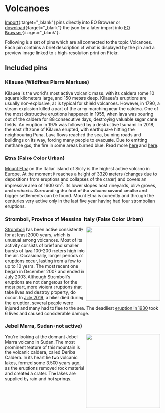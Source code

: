 # Volcanoes

[Import](https://apps.sentinel-hub.com/eo-browser/?sharedPinsListId=7db11184-de21-4647-8a6d-4871b5044ce8){:target="_blank"} pins directly into EO Browser or [download](Volcanoes.json){:target="_blank"} the json for a later import into [EO Browser](https://apps.sentinel-hub.com/eo-browser/?zoom=10&lat=41.9&lng=12.5&themeId=DEFAULT-THEME){:target="_blank"}.

Following is a set of pins which are all connected to the topic Volcanoes. Each pin contains a brief description of what is displayed by the pin and a preview image linked to a high-resolution print on Flickr.

## Included pins 

### Kilauea (Wildfires Pierre Markuse)

Kilauea is the world's most active volcanic mass, with its caldera some 10 square kilometers large, and 150 meters deep. Kilauea's eruptions are usually non-explosive, as is typical for shield volcanoes. However, in 1790, a steam explosion killed a part of the army marching near the caldera. One of the most destructive eruptions happened in 1955, when lava was pouring out of the caldera for 88 consecutive days, destroying valuable sugar cane fields. An eruption in 1975 was followed by a destructive tsunami. In 2018, the east rift zone of Kilauea erupted, with earthquake hitting the neighbouring Puna. Lava flows reached the sea,  burning roads and buildings on its way, forcing many people to evacuate. Due to emitting methane gas, the fire in some areas burned blue. Read more [here](https://www.britannica.com/place/Kilauea) and [here](https://en.wikipedia.org/wiki/2018_lower_Puna_eruption).

### Etna (False Color Urban)

[Mount Etna](https://www.britannica.com/place/Mount-Etna) on the Italian island of Sicily is the highest active volcano in Europe. At the moment it reaches a height of 3320 meters (changes due to depositions from eruptions and collapses of the crater) and covers an impressive area of 1600 km<sup>2</sup>.  Its lower slopes host vineyards, olive groves, and orchards. Surrounding the foot of the volcano several smaller and bigger settlements can be found. Mount Etna is currently and through the centuries very active only in the last five year having had four strombolian eruptions.

### Stromboli, Province of Messina, Italy (False Color Urban)

[<img src="fig/Stromboli_thumbnail.jpg" align="right" width="240">](https://www.flickr.com/photos/sentinelhub/50082808651/in/dateposted/)[Stromboli](https://www.volcanodiscovery.com/stromboli.html) has been active consistently for at least 2000 years, which is unusual among volcanoes.  Most of its activity consists of brief and smaller bursts of lava 100-200 meters high into the air. Occasionally, longer periods of eruptions occur, lasting from a few to up to 10 years. The most recent one began in December 2002 and ended in July 2003. Although Stromboli's eruptions are not dangerous for the most part, more violent eruptions that take lives and destroy property, do occur. In [July 2019](https://www.bbc.com/news/world-europe-48857422), a hiker died during the eruption, several people were injured and many had to flee to the sea. The deadliest [eruption in 1930](http://www.geo.mtu.edu/volcanoes/boris/mirror/mirrored_html/STROMBOLI-1930.html) took 6 lives and caused considerable damage. 

### Jebel Marra, Sudan (not active)

[<img src="fig/Jebel_Marra_thumbnail.jpg" align="right" width="240">](https://www.flickr.com/photos/sentinelhub/49126817116/in/dateposted/) You're looking at the dormant Jebel Marra volcano in Sudan. The most prominent feature of this mountain is the volcanic caldera, called Deriba Caldera. In its heart lie two volcanic lakes, formed some 3.500 years ago, as the eruptions removed rock material and created a crater. The lakes are supplied by rain and hot springs.
